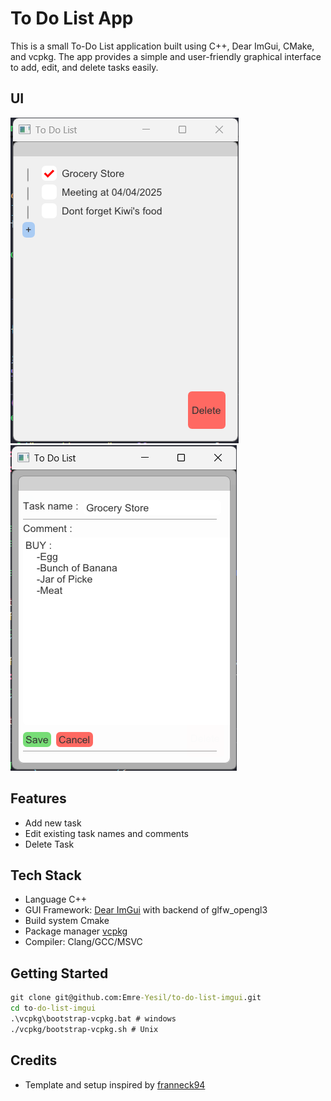 # To Do List App
This is a small To-Do List application built using C++, Dear ImGui, CMake, and vcpkg. The app provides a simple and user-friendly graphical interface to add, edit, and delete tasks easily.
## UI
![Task Manager UI 1](example_image1.png)
![Task Manager UI 2](example_image2.png)

## Features
- Add new task
- Edit existing task names and comments
- Delete Task
## Tech Stack
- Language C++
- GUI Framework: [Dear ImGui](https://github.com/ocornut/imgui.git) with backend of glfw_opengl3
- Build system Cmake
- Package manager [vcpkg](https://github.com/microsoft/vcpkg.git)
- Compiler: Clang/GCC/MSVC
## Getting Started
```cmd
git clone git@github.com:Emre-Yesil/to-do-list-imgui.git
cd to-do-list-imgui
.\vcpkg\bootstrap-vcpkg.bat # windows
./vcpkg/bootstrap-vcpkg.sh # Unix
```
## Credits
- Template and setup inspired by [franneck94](https://github.com/franneck94/UdemyCppGui.git)

